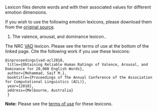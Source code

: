 Lexicon files denote words and with their associated values for different emotion dimensions.

If you wish to use the following emotion lexicons, please download them from the [original source](http://saifmohammad.com/WebPages/lexicons.html).

1. The valence, arousal, and dominance lexicon..

The NRC [VAD](http://saifmohammad.com/WebPages/nrc-vad.html) lexicon. Please see the terms of use at the bottom of the linked page.
Cite the following work if you use these lexicons:
```
@inproceedings{vad-acl2018,
 title={Obtaining Reliable Human Ratings of Valence, Arousal, and Dominance for 20,000 English Words},
 author={Mohammad, Saif M.},
 booktitle={Proceedings of The Annual Conference of the Association for Computational Linguistics (ACL)},
 year={2018},
 address={Melbourne, Australia}
 }
 ```

**Note:** Please see the [terms of use](http://saifmohammad.com/WebPages/lexicons.html) for these lexicons.
